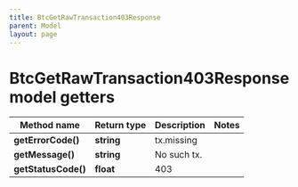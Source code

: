```yaml
---
title: BtcGetRawTransaction403Response
parent: Model
layout: page
---
```


# BtcGetRawTransaction403Response model getters

Method name | Return type | Description | Notes
------------ | ------------- | ------------- | -------------
**getErrorCode()** | **string** | tx.missing |
**getMessage()** | **string** | No such tx. |
**getStatusCode()** | **float** | 403 |

